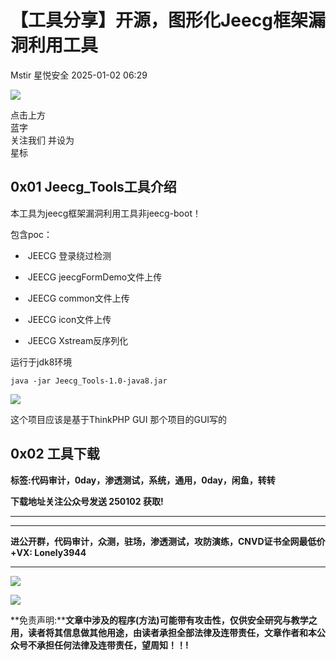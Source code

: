 #  【工具分享】开源，图形化Jeecg框架漏洞利用工具   
Mstir  星悦安全   2025-01-02 06:29  
  
![](https://mmbiz.qpic.cn/sz_mmbiz_jpg/lSQtsngIibibSOeF8DNKNAC3a6kgvhmWqvoQdibCCk028HCpd5q1pEeFjIhicyia0IcY7f2G9fpqaUm6ATDQuZZ05yw/640?wx_fmt=other&from=appmsg&wxfrom=5&wx_lazy=1&wx_co=1&tp=webp "")  
  
点击上方  
蓝字  
关注我们 并设为  
星标  
## 0x01 Jeecg_Tools工具介绍  
  
本工具为jeecg框架漏洞利用工具非jeecg-boot！  
  
包含poc：  
-  JEECG 登录绕过检测  
  
-  JEECG jeecgFormDemo文件上传  
  
-  JEECG common文件上传  
  
-  JEECG icon文件上传  
  
-  JEECG Xstream反序列化  
  
  
运行于jdk8环境  
  
```
java -jar Jeecg_Tools-1.0-java8.jar

```  
  
  
![](https://mmbiz.qpic.cn/sz_mmbiz_png/uicic8KPZnD5eSR7ibyQzs49NN9Rhz72OuVVlhnexiasqdldonzbCF0ib2GQgAricdflsnxjryshAykVOk3At4QxjMZQ/640?wx_fmt=png&from=appmsg "")  
  
这个项目应该是基于ThinkPHP GUI 那个项目的GUI写的  
## 0x02 工具下载  
  
**标签:代码审计，0day，渗透测试，系统，通用，0day，闲鱼，转转**  
  
**下载地址关注公众号发送 250102 获取!**  
  
****  
  
****  
**进公开群，代码审计，众测，驻场，渗透测试，攻防演练，CNVD证书全网最低价+VX: Lonely3944**  
  
****  
![](https://mmbiz.qpic.cn/sz_mmbiz_png/uicic8KPZnD5erbVnIkcnTFIEZy9wXJARfhbPBGic08dIfyq6cCbZdhlLkQETGMqZfcZ4FxH5meYTWZAReibE9ZZcA/640?wx_fmt=png&from=appmsg "")  
  
![](https://mmbiz.qpic.cn/sz_mmbiz_jpg/uicic8KPZnD5erbVnIkcnTFIEZy9wXJARfGm5tc2via1EPictNibZVv7KiaQ3fIQQzxTaJibWDFmw6QaNzYicxTR3ye93g/640?wx_fmt=jpeg "")  
  
**免责声明:****文章中涉及的程序(方法)可能带有攻击性，仅供安全研究与教学之用，读者将其信息做其他用途，由读者承担全部法律及连带责任，文章作者和本公众号不承担任何法律及连带责任，望周知！！!**  
  
